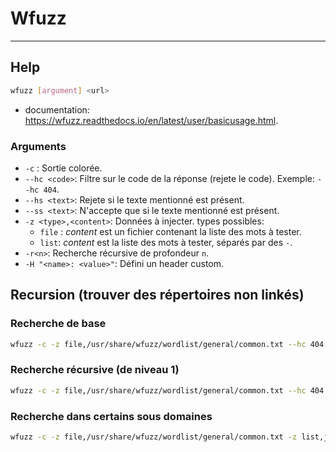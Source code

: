 # Wfuzz

---

## Help

```bash
wfuzz [argument] <url>
```

- documentation: https://wfuzz.readthedocs.io/en/latest/user/basicusage.html.

### Arguments

- `-c` : Sortie colorée.
- `--hc <code>`: Filtre sur le code de la réponse (rejete le code). Exemple: `--hc 404`.
- `--hs <text>`: Rejete si le texte mentionné est présent.
- `--ss <text>`: N'accepte que si le texte mentionné est présent.
- `-z <type>,<content>`: Données à injecter. types possibles:
  - `file` : *content* est un fichier contenant la liste des mots à tester.
  - `list`: *content* est la liste des mots à tester, séparés par des `-`.
- `-r<n>`: Recherche récursive de profondeur `n`.
- `-H "<name>: <value>"`: Défini un header custom.

## Recursion (trouver des répertoires non linkés)

### Recherche de base

```bash
wfuzz -c -z file,/usr/share/wfuzz/wordlist/general/common.txt --hc 404 https://exemple.com/FUZZ
```

### Recherche récursive (de niveau 1)

```bash
wfuzz -c -z file,/usr/share/wfuzz/wordlist/general/common.txt --hc 404 -R1 https://exemple.com/FUZZ
```

### Recherche dans certains sous domaines

```bash
wfuzz -c -z file,/usr/share/wfuzz/wordlist/general/common.txt -z list,js-css-assets --hc 404 https://exemple.com/FUZ2Z/FUZZ
```


